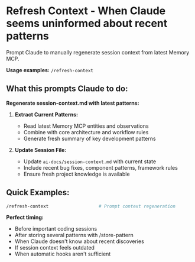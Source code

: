 # Refresh Context - When Claude seems uninformed about recent patterns

Prompt Claude to manually regenerate session context from latest Memory MCP.

**Usage examples:** `/refresh-context`

## What this prompts Claude to do:

**Regenerate session-context.md with latest patterns:**

1. **Extract Current Patterns:**
   - Read latest Memory MCP entities and observations
   - Combine with core architecture and workflow rules
   - Generate fresh summary of key development patterns

2. **Update Session File:**
   - Update `ai-docs/session-context.md` with current state
   - Include recent bug fixes, component patterns, framework rules
   - Ensure fresh project knowledge is available

## Quick Examples:

```bash
/refresh-context                   # Prompt context regeneration
```

**Perfect timing:**
- Before important coding sessions
- After storing several patterns with /store-pattern
- When Claude doesn't know about recent discoveries
- If session context feels outdated
- When automatic hooks aren't sufficient